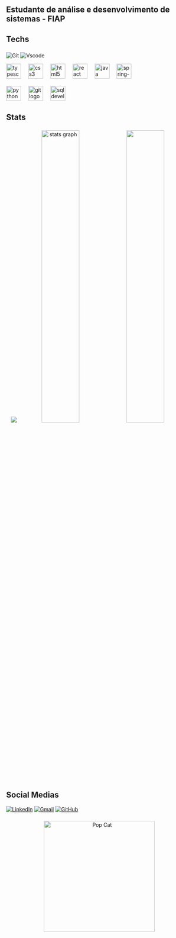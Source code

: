<h2 align="left">Estudante de análise e desenvolvimento de sistemas - FIAP</h2>

###

<h2 align="left">Techs</h2>

###
![Git](https://img.shields.io/badge/GIT-E44C30?style=for-the-badge&logo=git&logoColor=white)
![Vscode](https://img.shields.io/badge/Vscode-007ACC?style=for-the-badge&logo=visual-studio-code&logoColor=white)
<div align="left">
  <img src="https://cdn.jsdelivr.net/gh/devicons/devicon/icons/typescript/typescript-original.svg" height="40" alt="typescript logo" />
  <img width="12" />
  <img src="https://cdn.jsdelivr.net/gh/devicons/devicon/icons/css3/css3-original.svg" height="40" alt="css3 logo" />
  <img width="12" />
  <img src="https://cdn.jsdelivr.net/gh/devicons/devicon/icons/html5/html5-original.svg" height="40" alt="html5 logo" />
  <img width="12" />
  <img src="https://cdn.jsdelivr.net/gh/devicons/devicon/icons/react/react-original.svg" height="40" alt="react logo" />
  <img width="12" />
  <img src="https://cdn.jsdelivr.net/gh/devicons/devicon/icons/java/java-original.svg" height="40" alt="java logo" />
  <img width="12" />
  <img src="https://cdn.jsdelivr.net/gh/devicons/devicon@latest/icons/spring/spring-original-wordmark.svg" height="40" alt="spring-logo"/>
</div>
<br>
<div align="left">
  <img src="https://cdn.jsdelivr.net/gh/devicons/devicon/icons/python/python-original.svg" height="40" alt="python logo" />
  <img width="12" />
  <img src="https://cdn.jsdelivr.net/gh/devicons/devicon/icons/git/git-original.svg" height="40" alt="git logo" />
  <img width="12"/>
  <img src="https://cdn.jsdelivr.net/gh/devicons/devicon@latest/icons/sqldeveloper/sqldeveloper-original.svg" height="40" alt="sqldeveloper-logo"/>
</div>
          

  
          

###

<h2 align="left">Stats</h2>

###

<div align="center">
  <img src="https://github-readme-streak-stats.herokuapp.com?user=Guimaraes131&theme=transparent" />
  <img src="https://github-readme-stats.vercel.app/api?username=Guimaraes131&show_icons=true&disable_animations=false&theme=transparent&locale=en&order=1&rank_icon=github" width="45%" alt="stats graph"  />
  <img src="https://github-readme-stats.vercel.app/api/top-langs?username=Guimaraes131&locale=en&hide_title=false&layout=compact&langs_count=4&theme=transparent&hide_border=false&order=2" width="45%" />
</div>

###

<h2 align="left">Social Medias</h2>

[![LinkedIn](https://img.shields.io/badge/LinkedIn-0077B5?style=for-the-badge&logo=linkedin&logoColor=white)](https://www.linkedin.com/in/guilherme-guimar%C3%A3es-407912301/)
[![Gmail](https://img.shields.io/badge/Gmail-333333?style=for-the-badge&logo=gmail&logoColor=red)](mailto:guilhermegpereira26@hotmail.com)
[![GitHub](https://img.shields.io/badge/GitHub-100000?style=for-the-badge&logo=github&logoColor=white)](https://github.com/Guimaraes131)
###

<p align="center">
  <img src="https://tenor.com/dkQ7IfuEEJ0.gif" alt="Pop Cat" width="300"/>
</p>
